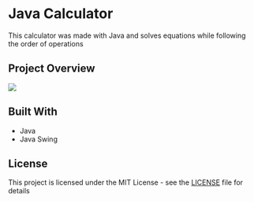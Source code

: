 # Java Calculator

This calculator was made with Java and solves equations while following the order of operations

## Project Overview

![](https://i.gyazo.com/34c212a46786efc3bb6320aabb286c0b.gif)

## Built With

* Java
* Java Swing

## License

This project is licensed under the MIT License - see the [LICENSE](LICENSE) file for details
